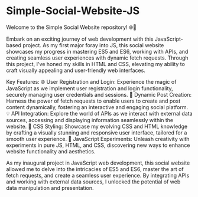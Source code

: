 # Simple-Social-Website-JS

Welcome to the Simple Social Website repository! 🌐📝

Embark on an exciting journey of web development with this JavaScript-based project. As my first major foray into JS, this social website showcases my progress in mastering ES5 and ES6, working with APIs, and creating seamless user experiences with dynamic fetch requests. Through this project, I've honed my skills in HTML and CSS, elevating my ability to craft visually appealing and user-friendly web interfaces.

Key Features:
🌐 User Registration and Login: Experience the magic of JavaScript as we implement user registration and login functionality, securely managing user credentials and sessions.
📝 Dynamic Post Creation: Harness the power of fetch requests to enable users to create and post content dynamically, fostering an interactive and engaging social platform.
💡 API Integration: Explore the world of APIs as we interact with external data sources, accessing and displaying information seamlessly within the website.
🔧 CSS Styling: Showcase my evolving CSS and HTML knowledge by crafting a visually stunning and responsive user interface, tailored for a smooth user experience.
🚀 JavaScript Experiments: Unleash creativity with experiments in pure JS, HTML, and CSS, discovering new ways to enhance website functionality and aesthetics.

As my inaugural project in JavaScript web development, this social website allowed me to delve into the intricacies of ES5 and ES6, master the art of fetch requests, and create a seamless user experience. By integrating APIs and working with external data sources, I unlocked the potential of web data manipulation and presentation.